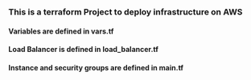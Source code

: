 <h3>This is a terraform Project to deploy infrastructure on AWS</h3>
<h4>Variables are defined in vars.tf</h4>
<h4>Load Balancer is defined in load_balancer.tf</h4>
<h4>Instance and security groups are defined in main.tf</h4>

